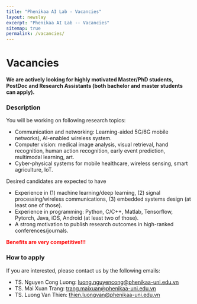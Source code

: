 ```yaml
---
title: "Phenikaa AI Lab - Vacancies"
layout: newslay
excerpt: "Phenikaa AI Lab -- Vacancies"
sitemap: true
permalink: /vacancies/
---
```


# Vacancies

**We are actively looking for highly motivated Master/PhD students, PostDoc and Research Assistants (both bachelor and master students can apply).**

### Description

You will be working on following research topics:
-	Communication and networking: Learning-aided 5G/6G mobile networks), AI-enabled wireless system.
-	Computer vision: medical image analysis, visual retrieval, hand recognition, human action recognition, early event prediction, multimodal learning, art.
-	Cyber-physical systems for mobile healthcare, wireless sensing, smart agriculture, IoT.

Desired candidates are expected to have
-	Experience in (1) machine learning/deep learning, (2) signal processing/wireless communications, (3) embedded systems design (at least one of those).
-	Experience in programming: Python, C/C++, Matlab, Tensorflow, Pytorch, Java, iOS, Android (at least two of those).
-	A strong motivation to publish research outcomes in high-ranked conferences/journals.

<span style="color:red;font-weight:bold"> Benefits are very competitive!!! </span>

### How to apply
If you are interested, please contact us by the following emails:

- TS. Nguyen Cong Luong: [luong.nguyencong@phenikaa-uni.edu.vn](mailto:luong.nguyencong@phenikaa-uni.edu.vn)
- TS. Mai Xuan Trang: [trang.maixuan@phenikaa-uni.edu.vn](mailto:trang.maixuan@phenikaa-uni.edu.vn)
- TS. Luong Van Thien: [thien.luongvan@phenikaa-uni.edu.vn](mailto:thien.luongvan@phenikaa-uni.edu.vn)
